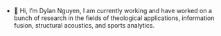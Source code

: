 - 👋 Hi, I’m Dylan Nguyen, I am currently working and have worked on a bunch of research in the fields of theological applications, information fusion, structural acoustics, and sports analytics.

<!---
dnguyen92/dnguyen92 is a ✨ special ✨ repository because its `README.md` (this file) appears on your GitHub profile.
You can click the Preview link to take a look at your changes.
--->
